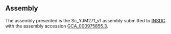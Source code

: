 

Assembly
--------

The assembly presented is the Sc\_YJM271\_v1 assembly submitted to
[INSDC](http://www.insdc.org) with the assembly accession
[GCA\_000975855.3](http://www.ebi.ac.uk/ena/data/view/GCA_000975855.3).
